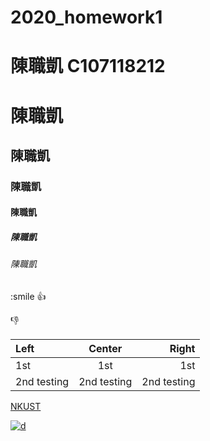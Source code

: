 # 2020_homework1
# 陳職凱 C107118212
# 陳職凱
## 陳職凱
### 陳職凱
#### 陳職凱
##### 陳職凱
###### 陳職凱

:smile
:+1:

:-1:

|Left | Center | Right |
|:----|:------:|-------:|
|1st  | 1st    | 1st  |
|2nd testing |2nd testing|2nd testing|

[NKUST](https://www.nkust.edu.tw/)

[![d](https://img.youtube.com/vi/StTqXEQ2l-Y/0.jpg)](https://www.youtube.com/watch?v=StTqXEQ2l-Y "Everything Is AWESOME")
